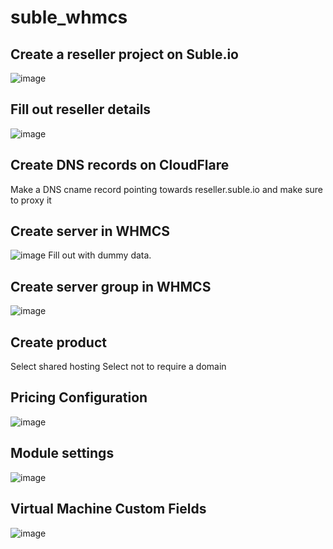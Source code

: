 # suble_whmcs

## Create a reseller project on Suble.io
![image](https://user-images.githubusercontent.com/71713670/132988668-ac5798ed-012c-4b4f-b402-c5250e327ddd.png)

## Fill out reseller details
![image](https://user-images.githubusercontent.com/71713670/132989450-19c60ece-cf8e-40d7-af95-5e8833cf5cde.png)

## Create DNS records on CloudFlare
Make a DNS cname record pointing towards reseller.suble.io and make sure to proxy it

## Create server in WHMCS
![image](https://user-images.githubusercontent.com/71713670/132988758-d86e671f-bad1-4f68-8bd0-91750888e1c6.png)
Fill out with dummy data.

## Create server group in WHMCS
![image](https://user-images.githubusercontent.com/71713670/132988873-ef37c5ce-dfd4-49af-b790-6d77ef1e1443.png)

## Create product
Select shared hosting
Select not to require a domain

## Pricing Configuration
![image](https://user-images.githubusercontent.com/32719411/132654308-9c58c7a5-0823-4de4-8508-1cfb4d8af915.png)

## Module settings
![image](https://user-images.githubusercontent.com/71713670/132988936-c00329a5-0e47-433a-9520-4b304c65bb62.png)

## Virtual Machine Custom Fields
![image](https://user-images.githubusercontent.com/32719411/132654232-fbf2dbf7-a16e-4d31-8904-458719dad814.png)
